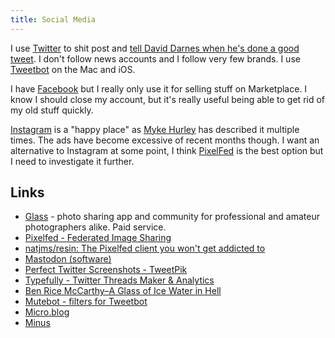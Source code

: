 ```yaml
---
title: Social Media
---
```


I use [Twitter](https://twitter.com/rknightuk) to shit post and [tell David Darnes when he's done a good tweet](https://twitter.com/rknightuk/status/1318880017280098304). I don't follow news accounts and I follow very few brands. I use [Tweetbot](https://tapbots.com/tweetbot) on the Mac and iOS.

I have [Facebook](https://facebook.com) but I really only use it for selling stuff on Marketplace. I know I should close my account, but it's really useful being able to get rid of my old stuff quickly.

[Instagram](https://instagram.com/rknightuk) is a "happy place" as [Myke Hurley](https://twitter.com/imyke) has described it multiple times. The ads have become excessive of recent months though. I want an alternative to Instagram at some point, I think [PixelFed](https://pixelfed.org/) is the best option but I need to investigate it further.

## Links

- [Glass](https://glass.photo/) - photo sharing app and community for professional and amateur photographers alike. Paid service.
- [Pixelfed - Federated Image Sharing](https://pixelfed.org/)
- [natjms/resin: The Pixelfed client you won't get addicted to](https://github.com/natjms/resin)
- [Mastodon (software)](https://en.wikipedia.org/wiki/Mastodon_(software))
- [Perfect Twitter Screenshots - TweetPik](https://tweetpik.com/)
- [Typefully - Twitter Threads Maker & Analytics](https://typefully.app/)
- [Ben Rice McCarthy–A Glass of Ice Water in Hell](https://www.benricemccarthy.com/blog/2021/8/11/a-glass-of-ice-water-in-hell?utm_source=pocket_mylist)
- [Mutebot - filters for Tweetbot](https://urre.github.io/mutebot/)
- [Micro.blog](https://micro.blog/)
- [Minus](https://minus.social/)
